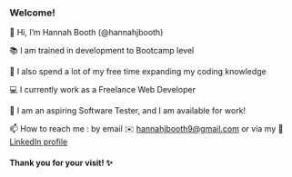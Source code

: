 ### Welcome! 

👋 Hi, I’m Hannah Booth (@hannahjbooth)

📚 I am trained in development to Bootcamp level

💭 I also spend a lot of my free time expanding my coding knowledge 

💻 I currently work as a Freelance Web Developer

🌱 I am an aspiring Software Tester, and I am available for work!

📫 How to reach me : by email ✉️ hannahjbooth9@gmail.com or via my 🔗 [LinkedIn profile](www.linkedin.com/in/hannah-booth-b92845156)

#### Thank you for your visit! ✨


<!---
hannahjbooth/hannahjbooth is a ✨ special ✨ repository because its `README.md` (this file) appears on your GitHub profile.
You can click the Preview link to take a look at your changes.
--->
